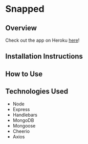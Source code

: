 # Snapped

## Overview


Check out the app on Heroku [here]()!

## Installation Instructions


## How to Use


## Technologies Used
- Node
- Express
- Handlebars
- MongoDB
- Mongoose
- Cheerio
- Axios